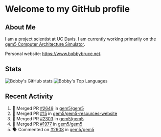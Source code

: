 # Welcome to my GitHub profile

## About Me

I am a project scientist at UC Davis. I am currently working primarily on the [gem5 Computer Architecture Simulator](https://github.com/gem5).

Personal website: <https://www.bobbybruce.net>.

## Stats

![Bobby's GitHub stats](https://github-readme-stats.vercel.app/api?username=bobbyrbruce&show_icons=true&theme=responsive&include_all_commits=true&count_private=true&show=reviews&disable_animations=true)
![Bobby's Top Languages ](https://github-readme-stats.vercel.app/api/top-langs/?username=bobbyrbruce&layout=compact&theme=responsive&count_private=true&langs_count=10&disable_animations=true)

## Recent Activity

<!--START_SECTION:activity-->
1. 🎉 Merged PR [#2646](https://github.com/gem5/gem5/pull/2646) in [gem5/gem5](https://github.com/gem5/gem5)
2. 🎉 Merged PR [#15](https://github.com/gem5/gem5-resources-website/pull/15) in [gem5/gem5-resources-website](https://github.com/gem5/gem5-resources-website)
3. 🎉 Merged PR [#2303](https://github.com/gem5/gem5/pull/2303) in [gem5/gem5](https://github.com/gem5/gem5)
4. 🎉 Merged PR [#1977](https://github.com/gem5/gem5/pull/1977) in [gem5/gem5](https://github.com/gem5/gem5)
5. 🗣 Commented on [#2608](https://github.com/gem5/gem5/pull/2608#issuecomment-3330271601) in [gem5/gem5](https://github.com/gem5/gem5)
<!--END_SECTION:activity-->
